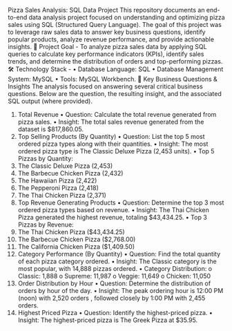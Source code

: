 Pizza Sales Analysis: SQL Data Project
This repository documents an end-to-end data analysis project focused on understanding and optimizing pizza sales using SQL (Structured Query Language). The goal of this project was to leverage raw sales data to answer key business questions, identify popular products, analyze revenue performance, and provide actionable insights.
🎯 Project Goal -
To analyze pizza sales data by applying SQL queries to calculate key performance indicators (KPIs), identify sales trends, and determine the distribution of orders and top-performing pizzas.
🛠️ Technology Stack -
•	Database Language: SQL
•	Database Management System: MySQL
•	Tools: MySQL Workbench.
🔑 Key Business Questions & Insights
The analysis focused on answering several critical business questions. Below are the question, the resulting insight, and the associated SQL output (where provided).
1. Total Revenue
•	Question: Calculate the total revenue generated from pizza sales.
•	Insight: The total sales revenue generated from the dataset is $817,860.05.
2. Top Selling Products (By Quantity)
•	Question: List the top 5 most ordered pizza types along with their quantities.
•	Insight: The most ordered pizza type is The Classic Deluxe Pizza (2,453 units).
•	Top 5 Pizzas by Quantity:
1.	The Classic Deluxe Pizza (2,453) 
2.	The Barbecue Chicken Pizza (2,432) 
3.	The Hawaiian Pizza (2,422) 
4.	The Pepperoni Pizza (2,418) 
5.	The Thai Chicken Pizza (2,371) 
3. Top Revenue Generating Products
•	Question: Determine the top 3 most ordered pizza types based on revenue.
•	Insight: The Thai Chicken Pizza generated the highest revenue, totaling $43,434.25.
•	Top 3 Pizzas by Revenue:
1.	The Thai Chicken Pizza ($43,434.25) 
2.	The Barbecue Chicken Pizza ($2,768.00) 
3.	The California Chicken Pizza ($1,409.50) 
4. Category Performance (By Quantity)
•	Question: Find the total quantity of each pizza category ordered.
•	Insight: The Classic category is the most popular, with 14,888 pizzas ordered.
•	Category Distribution:
o	Classic: 1,888 
o	Supreme: 11,987 
o	Veggie: 11,649 
o	Chicken: 11,050 
5. Order Distribution by Hour
•	Question: Determine the distribution of orders by hour of the day.
•	Insight: The peak ordering hour is 12:00 PM (noon) with 2,520 orders , followed closely by 
1:00 PM with 2,455 orders.
6. Highest Priced Pizza
•	Question: Identify the highest-priced pizza.
•	Insight: The highest-priced pizza is The Greek Pizza at $35.95.

